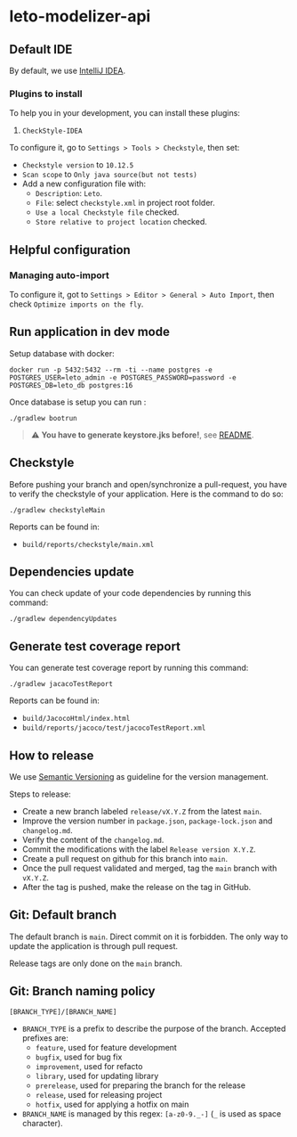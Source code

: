 # leto-modelizer-api

## Default IDE

By default, we use [IntelliJ IDEA](https://www.jetbrains.com/idea/).

### Plugins to install

To help you in your development, you can install these plugins:

1. `CheckStyle-IDEA`

To configure it, go to `Settings > Tools > Checkstyle`, then set:

- `Checkstyle version` to `10.12.5` 
- `Scan scope` to `Only java source(but not tests)`
- Add a new configuration file with:
  - `Description`: `Leto`.
  - `File`: select `checkstyle.xml` in project root folder.
  - `Use a local Checkstyle file` checked.
  - `Store relative to project location` checked.

## Helpful configuration

### Managing auto-import

To configure it, got to `Settings > Editor > General > Auto Import`, then check `Optimize imports on the fly`.

## Run application in dev mode

Setup database with docker:

```shell
docker run -p 5432:5432 --rm -ti --name postgres -e POSTGRES_USER=leto_admin -e POSTGRES_PASSWORD=password -e POSTGRES_DB=leto_db postgres:16
```

Once database is setup you can run :

```shell
./gradlew bootrun
```

> :warning: **You have to generate keystore.jks before!**, see [README](https://github.com/ditrit/leto-modelizer-api/blob/main/README.md#Generate-certificate-for-HTTPS).

## Checkstyle

Before pushing your branch and open/synchronize a pull-request, you have to verify the checkstyle of your application. Here is the command to do so:

```shell
./gradlew checkstyleMain
```

Reports can be found in:
- `build/reports/checkstyle/main.xml`

## Dependencies update

You can check update of your code dependencies by running this command:

```shell
./gradlew dependencyUpdates
```


## Generate test coverage report

You can generate test coverage report by running this command:

```shell
./gradlew jacacoTestReport
```

Reports can be found in:
- `build/JacocoHtml/index.html`
- `build/reports/jacoco/test/jacocoTestReport.xml`

## How to release

We use [Semantic Versioning](https://semver.org/spec/v2.0.0.html) as guideline for the version management.

Steps to release:
- Create a new branch labeled `release/vX.Y.Z` from the latest `main`.
- Improve the version number in `package.json`, `package-lock.json` and `changelog.md`.
- Verify the content of the `changelog.md`.
- Commit the modifications with the label `Release version X.Y.Z`.
- Create a pull request on github for this branch into `main`.
- Once the pull request validated and merged, tag the `main` branch with `vX.Y.Z`.
- After the tag is pushed, make the release on the tag in GitHub.

## Git: Default branch

The default branch is `main`. Direct commit on it is forbidden. The only way to update the application is through pull request.

Release tags are only done on the `main` branch.

## Git: Branch naming policy

`[BRANCH_TYPE]/[BRANCH_NAME]`

* `BRANCH_TYPE` is a prefix to describe the purpose of the branch. Accepted prefixes are:
  * `feature`, used for feature development
  * `bugfix`, used for bug fix
  * `improvement`, used for refacto
  * `library`, used for updating library
  * `prerelease`, used for preparing the branch for the release
  * `release`, used for releasing project
  * `hotfix`, used for applying a hotfix on main
* `BRANCH_NAME` is managed by this regex: `[a-z0-9._-]` (`_` is used as space character).
